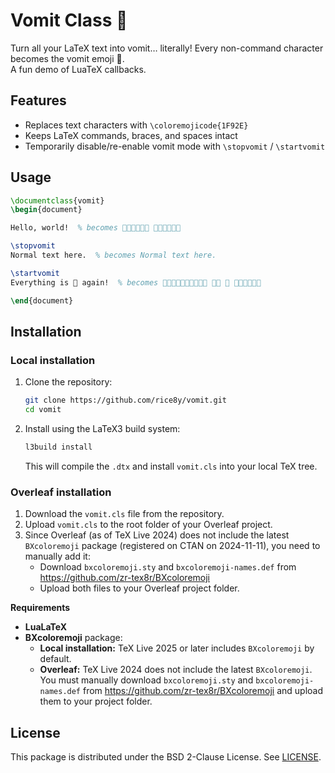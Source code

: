 # Vomit Class 🤮

Turn all your LaTeX text into vomit… literally! Every non-command character becomes the vomit emoji 🤮.  
A fun demo of LuaTeX callbacks.

## Features

- Replaces text characters with `\coloremojicode{1F92E}`
- Keeps LaTeX commands, braces, and spaces intact
- Temporarily disable/re-enable vomit mode with `\stopvomit` / `\startvomit`

## Usage

```tex
\documentclass{vomit}
\begin{document}

Hello, world!  % becomes 🤮🤮🤮🤮🤮🤮 🤮🤮🤮🤮🤮🤮

\stopvomit
Normal text here.  % becomes Normal text here.

\startvomit
Everything is 🤮 again!  % becomes 🤮🤮🤮🤮🤮🤮🤮🤮🤮🤮 🤮🤮 🤮 🤮🤮🤮🤮🤮🤮

\end{document}
```

## Installation

### Local installation

1. Clone the repository:
    ```bash
    git clone https://github.com/rice8y/vomit.git
    cd vomit
    ```

2. Install using the LaTeX3 build system:
    ```bash
    l3build install
    ```
   This will compile the `.dtx` and install `vomit.cls` into your local TeX tree.

### Overleaf installation

1. Download the `vomit.cls` file from the repository.  
2. Upload `vomit.cls` to the root folder of your Overleaf project.  
3. Since Overleaf (as of TeX Live 2024) does not include the latest `BXcoloremoji` package (registered on CTAN on 2024-11-11), you need to manually add it:
   - Download `bxcoloremoji.sty` and `bxcoloremoji-names.def` from https://github.com/zr-tex8r/BXcoloremoji  
   - Upload both files to your Overleaf project folder.

**Requirements**

- **LuaLaTeX**  
- **BXcoloremoji** package:
  - **Local installation:** TeX Live 2025 or later includes `BXcoloremoji` by default.  
  - **Overleaf:** TeX Live 2024 does not include the latest `BXcoloremoji`. You must manually download `bxcoloremoji.sty` and `bxcoloremoji-names.def` from https://github.com/zr-tex8r/BXcoloremoji and upload them to your project folder.


## License

This package is distributed under the BSD 2-Clause License. See [LICENSE](LICENSE).